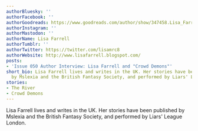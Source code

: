 ```yaml
---
authorBluesky: ''
authorFacebook: ''
authorGoodreads: https://www.goodreads.com/author/show/347458.Lisa_Farrell
authorInstagram: ''
authorMastodon: ''
authorName: Lisa Farrell
authorTumblr: ''
authorTwitter: https://twitter.com/lisamrc8
authorWebsite: http://www.lisafarrell.blogspot.com/
posts:
- 'Issue 050 Author Interview: Lisa Farrell and "Crowd Demons"'
short_bio: Lisa Farrell lives and writes in the UK. Her stories have been published
  by Mslexia and the British Fantasy Society, and performed by Liars' League London.
stories:
- The River
- Crowd Demons
---
```


Lisa Farrell lives and writes in the UK. Her stories have been published by Mslexia and the British Fantasy Society, and performed by Liars' League London.
